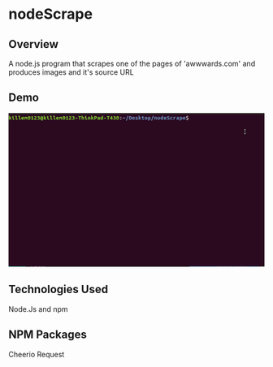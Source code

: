# nodeScrape

## Overview
A node.js program that scrapes one of the pages of 'awwwards.com' and produces images 
and it's source URL

## Demo 
![Node Scape Demo](images/demo.gif "Node Scraper Demo")

## Technologies Used
Node.Js and npm

## NPM Packages
Cheerio
Request